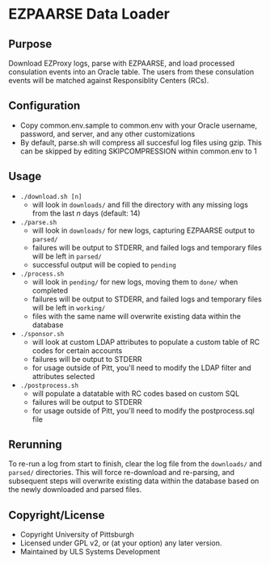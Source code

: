 # EZPAARSE Data Loader

## Purpose
Download EZProxy logs, parse with EZPAARSE, and load processed consulation events into an Oracle table.  The users from these consulation events will be matched against Responsiblity Centers (RCs).

## Configuration
 * Copy common.env.sample to common.env with your Oracle username, password, and server, and any other customizations
 * By default, parse.sh will compress all succesful log files using gzip. This can be skipped by editing SKIPCOMPRESSION within common.env to 1

## Usage
 * `./download.sh [n]`
   * will look in `downloads/` and fill the directory with any missing logs from the last *n* days (default: 14)
 * `./parse.sh`
   * will look in `downloads/` for new logs, capturing EZPAARSE output to `parsed/`
   * failures will be output to STDERR, and failed logs and temporary files will be left in `parsed/`
   * successful output will be copied to `pending`
 * `./process.sh`
   * will look in `pending/` for new logs, moving them to `done/` when completed
   * failures will be output to STDERR, and failed logs and temporary files will be left in `working/`
   * files with the same name will overwrite existing data within the database
 * `./sponsor.sh`
   * will look at custom LDAP attributes to populate a custom table of RC codes for certain accounts
   * failures will be output to STDERR
   * for usage outside of Pitt, you'll need to modify the LDAP filter and attributes selected
 * `./postprocess.sh`
   * will populate a datatable with RC codes based on custom SQL
   * failures will be output to STDERR
   * for usage outside of Pitt, you'll need to modify the postprocess.sql file

## Rerunning
To re-run a log from start to finish, clear the log file from the `downloads/` and `parsed/` directories.  This will force re-download and re-parsing, and subsequent steps will overwrite existing data within the database based on the newly downloaded and parsed files.

## Copyright/License
 * Copyright University of Pittsburgh
 * Licensed under GPL v2, or (at your option) any later version.
 * Maintained by ULS Systems Development
